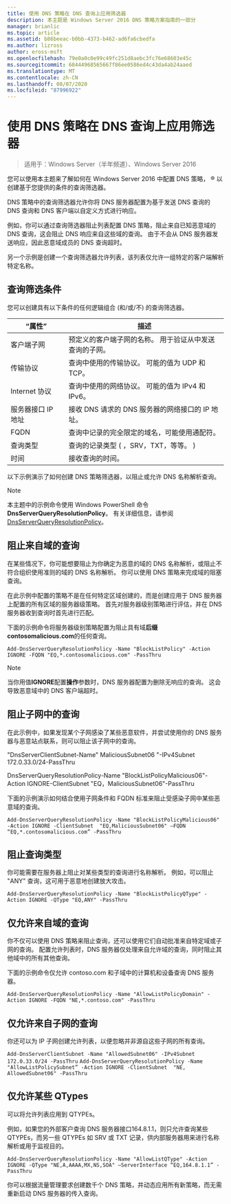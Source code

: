 ```yaml
---
title: 使用 DNS 策略在 DNS 查询上应用筛选器
description: 本主题是 Windows Server 2016 DNS 策略方案指南的一部分
manager: brianlic
ms.topic: article
ms.assetid: b86beeac-b0bb-4373-b462-ad6fa6cbedfa
ms.author: lizross
author: eross-msft
ms.openlocfilehash: 79e0a0c0e99c49fc251d8aebc3fc76e68603e45c
ms.sourcegitcommit: 68444968565667f86ee0586ed4c43da4ab24aaed
ms.translationtype: MT
ms.contentlocale: zh-CN
ms.lasthandoff: 08/07/2020
ms.locfileid: "87996922"
---
```

# <a name="use-dns-policy-for-applying-filters-on-dns-queries"></a>使用 DNS 策略在 DNS 查询上应用筛选器

>适用于：Windows Server（半年频道）、Windows Server 2016

您可以使用本主题来了解如何在 Windows Server 2016 中配置 DNS 策略， &reg; 以创建基于您提供的条件的查询筛选器。

DNS 策略中的查询筛选器允许你将 DNS 服务器配置为基于发送 DNS 查询的 DNS 查询和 DNS 客户端以自定义方式进行响应。

例如，你可以通过查询筛选器阻止列表配置 DNS 策略，阻止来自已知恶意域的 DNS 查询，这会阻止 DNS 响应来自这些域的查询。 由于不会从 DNS 服务器发送响应，因此恶意域成员的 DNS 查询超时。

另一个示例是创建一个查询筛选器允许列表，该列表仅允许一组特定的客户端解析特定名称。

## <a name="query-filter-criteria"></a><a name="bkmk_criteria"></a>查询筛选条件
您可以创建具有以下条件的任何逻辑组合 (和/或/不) 的查询筛选器。

|“属性”|描述|
|-----------------|---------------------|
|客户端子网|预定义的客户端子网的名称。 用于验证从中发送查询的子网。|
|传输协议|查询中使用的传输协议。 可能的值为 UDP 和 TCP。|
|Internet 协议|查询中使用的网络协议。 可能的值为 IPv4 和 IPv6。|
|服务器接口 IP 地址|接收 DNS 请求的 DNS 服务器的网络接口的 IP 地址。|
|FQDN|查询中记录的完全限定的域名，可能使用通配符。|
|查询类型|查询的记录类型 \( ，SRV，TXT，等等。 \)|
|时间|接收查询的时间。|

以下示例演示了如何创建 DNS 策略筛选器，以阻止或允许 DNS 名称解析查询。

>[!NOTE]
>本主题中的示例命令使用 Windows PowerShell 命令**DnsServerQueryResolutionPolicy**。 有关详细信息，请参阅[DnsServerQueryResolutionPolicy](/powershell/module/dnsserver/add-dnsserverqueryresolutionpolicy?view=win10-ps)。

## <a name="block-queries-from-a-domain"></a><a name="bkmk_block1"></a>阻止来自域的查询

在某些情况下，你可能想要阻止为你确定为恶意的域的 DNS 名称解析，或阻止不符合组织使用准则的域的 DNS 名称解析。 你可以使用 DNS 策略来完成域的阻塞查询。

在此示例中配置的策略不是在任何特定区域创建的，而是创建应用于 DNS 服务器上配置的所有区域的服务器级策略。 首先对服务器级别策略进行评估，并在 DNS 服务器收到查询时首先进行匹配。

下面的示例命令将服务器级别策略配置为阻止具有域**后缀 contosomalicious.com**的任何查询。

`
Add-DnsServerQueryResolutionPolicy -Name "BlockListPolicy" -Action IGNORE -FQDN "EQ,*.contosomalicious.com" -PassThru
`

>[!NOTE]
>当你用值**IGNORE**配置**操作**参数时，DNS 服务器配置为删除无响应的查询。 这会导致恶意域中的 DNS 客户端超时。

## <a name="block-queries-from-a-subnet"></a><a name="bkmk_block2"></a>阻止子网中的查询
在此示例中，如果发现某个子网感染了某些恶意软件，并尝试使用你的 DNS 服务器与恶意站点联系，则可以阻止该子网中的查询。

"DnsServerClientSubnet-Name" MaliciousSubnet06 "-IPv4Subnet 172.0.33.0/24-PassThru

DnsServerQueryResolutionPolicy-Name "BlockListPolicyMalicious06"-Action IGNORE-ClientSubnet "EQ，MaliciousSubnet06"-PassThru

下面的示例演示如何结合使用子网条件和 FQDN 标准来阻止受感染子网中某些恶意域的查询。

`
Add-DnsServerQueryResolutionPolicy -Name "BlockListPolicyMalicious06" -Action IGNORE -ClientSubnet  "EQ,MaliciousSubnet06" –FQDN “EQ,*.contosomalicious.com” -PassThru
`

## <a name="block-a-type-of-query"></a><a name="bkmk_block3"></a>阻止查询类型
你可能需要在服务器上阻止对某些类型的查询进行名称解析。 例如，可以阻止 "ANY" 查询，这可用于恶意地创建放大攻击。

`
Add-DnsServerQueryResolutionPolicy -Name "BlockListPolicyQType" -Action IGNORE -QType "EQ,ANY" -PassThru
`

## <a name="allow-queries-only-from-a-domain"></a><a name="bkmk_allow1"></a>仅允许来自域的查询
你不仅可以使用 DNS 策略来阻止查询，还可以使用它们自动批准来自特定域或子网的查询。 配置允许列表时，DNS 服务器仅处理来自允许域的查询，同时阻止其他域中的所有其他查询。

下面的示例命令仅允许 contoso.com 和子域中的计算机和设备查询 DNS 服务器。

`
Add-DnsServerQueryResolutionPolicy -Name "AllowListPolicyDomain" -Action IGNORE -FQDN "NE,*.contoso.com" -PassThru
`

## <a name="allow-queries-only-from-a-subnet"></a><a name="bkmk_allow2"></a>仅允许来自子网的查询
你还可以为 IP 子网创建允许列表，以便忽略并非源自这些子网的所有查询。

`
Add-DnsServerClientSubnet -Name "AllowedSubnet06" -IPv4Subnet 172.0.33.0/24 -PassThru
`
`
Add-DnsServerQueryResolutionPolicy -Name "AllowListPolicySubnet” -Action IGNORE -ClientSubnet  "NE, AllowedSubnet06" -PassThru
`

## <a name="allow-only-certain-qtypes"></a><a name="bkmk_allow3"></a>仅允许某些 QTypes
可以将允许列表应用到 QTYPEs。

例如，如果您的外部客户查询 DNS 服务器接口164.8.1.1，则只允许查询某些 QTYPEs，而另一些 QTYPEs 如 SRV 或 TXT 记录，供内部服务器用来进行名称解析或用于监视目的。

`
Add-DnsServerQueryResolutionPolicy -Name "AllowListQType" -Action IGNORE -QType "NE,A,AAAA,MX,NS,SOA" –ServerInterface “EQ,164.8.1.1” -PassThru
`

你可以根据流量管理要求创建数千个 DNS 策略，并动态应用所有新策略，而无需重新启动 DNS 服务器的传入查询。